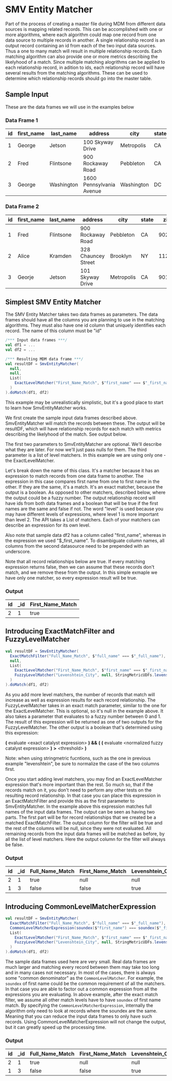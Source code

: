 # SMV  Entity Matcher

Part of the process of creating a master file during MDM from different data sources is mapping related records.  This can be accomplished with one or more algorithms, where each algorithm could map one record from one data source to multiple records in another.  A single relationship record is an output record containing an id from each of the two input data sources.  Thus a one to many match will result in multiple relationship records.  Each matching algorithm can also provide one or more metrics describing the likelyhood of a match.  Since multiple matching alogrithms can be applied to each relationship record, in adition to ids, each relationship record will have several results from the matching algorithms.  These can be used to determine which relationship records should go into the master table.

## Sample Input
These are the data frames we will use in the examples below

### Data Frame 1
id|first_name|last_name|address|city|state|zip|full_name
---|----------|---------|-------|----|-----|---|---------|
1|George|Jetson|100 Skyway Drive|Metropolis|CA|90210|George Jetson
2|Fred|Flintsone|900 Rockaway Road|Pebbleton|CA|90210|Fred Flintstone
3|George|Washington|1600 Pennsylvania Avenue|Washington|DC|20006|George Washington

### Data Frame 2
id|first_name|last_name|address|city|state|zip|full_name
---|----------|---------|-------|----|-----|---|---------
1|Fred|Flintsone|900 Rockaway Road|Pebbleton|CA|90210|Fred Flintstone
2|Alice|Kramden|328 Chauncey Street|Brooklyn|NY|11233|Alice Kramden
3|Georje|Jetson|101 Skyway Drive|Metropolis|CA|90120|Georje Jetson


## Simplest SMV  Entity Matcher

The SMV  Entity Matcher takes two data frames as parameters.  The data frames should have all the columns you are planning to use in the matching algorithms.  They must also have one id column that uniquely identifies each record.   The name of this column must be "id"

```scala
/*** Input data frames ***/
val df1 = ...
val df2 = ...

/*** Resulting MDM data frame ***/
val resultDF = SmvEntityMatcher(
  null,
  null,
  List(
    ExactLevelMatcher("First_Name_Match", $"first_name" === $"_first_name"),
  )
).doMatch(df1, df2)
```

This example may be unrealistically simplistic, but it's a good place to start to learn how SmvEntityMatcher works.  

We first create the sample input data frames described above.  SmvEntityMatcher will match the records between these.  The output will be resultDF, which will have relationship records for each match with metrics describing the likelyhood of the match.  See output below.

The first two parameters to SmvEntityMatcher are optional.  We'll describe what they are later.  For now we'll just pass nulls for them.  The third parameter is a list of level matchers.  In this example we are using only one - the ExactLevelMatcher.   

Let's break down the name of this class.  It's a matcher because it has an expression to match records from one data frame to another.  The expression in this case compares first name from one to first name in the other.  If they are the same, it's a match.  It's an exact matcher, because the output is a boolean.  As opposed to other matchers, described below, where the output could be a fuzzy number.  The output relationship record will have ids from both data frames and a boolean that will be true if the first names are the same and false if not.  The word "level" is used because you may have different levels of expressions, where level 1 is more important than level 2.  The API takes a List of matchers.  Each of your matchers can describe an expression for its own level.   

Also note that sample data df2 has a column called "first_name", whereas in the expression we used "$_first_name".  To disambiguate column names, all columns from the second datasource need to be prepended with an underscore.

Note that all record relationships below are true.  If every matching expression returns false, then we can assume that these records don't match, and we remove these from the output.  In this simple exmaple we have only one matcher, so every expression result will be true.

### Output
id|\_id|First_Name_Match
---|---|---
2|1|true


## Introducing ExactMatchFilter and FuzzyLevelMatcher
```scala
val resultDF = SmvEntityMatcher(
  ExactMatchFilter("Full_Name_Match", $"full_name" === $"_full_name"),
  null,
  List(
    ExactLevelMatcher("First_Name_Match", $"first_name" === $"_first_name"),
    FuzzyLevelMatcher("Levenshtein_City", null, StringMetricUDFs.levenshtein($"city",$"_city"), 0.9f)
  )
).doMatch(df1, df2)
```

As you add more level matchers, the number of records that match will increase as well as expression results for each record relationship.  The FuzzyLevelMatcher takes in an exact match parameter, similar to the one for the ExactLevelMatcher.  This is optional, so it's null in the example above.  It also takes a parameter that evaluates to a fuzzy number between 0 and 1.   The result of this expression will be returned as one of two outputs for the FuzzyLevelMatcher.  The other output is a boolean that's determined using this expression:

**(** evaluate \<exact catalyst expression\> **)** **&&** **(** **(** evaluate \<normalized fuzzy catalyst expression\> **)** **\>** \<threshold\> **)**

Note: when using stringmetric fucntions, such as the one in previous example "levenshtein", be sure to normalize the case of the two columns first.

Once you start adding level matchers, you may find an ExactLevelMatcher expression that's more important than the rest.  So much so, that if the records match on it, you don't need to perform any other tests on the resulting record relationship.  In that case you can place this expression in an ExactMatchFilter and provide this as the first parameter to SmvEntityMatcher.  In the example above this expression matches full names of the input data frames.   The output can be seen as having two parts.  The first part will be for record relationships that we created be a matched ExactMatchFilter.  The output column for the filter will be true and the rest of the columns will be null, since they were not evaluated.   All remaining records from the input data frames will be matched as before, by all the list of level matchers.   Here the output column for the filter will always be false.

### Output
id|\_id|Full_Name_Match|First_Name_Match|Levenshtein_City|Levenshtein_City_Value|
---|---|---|---|---|---
2|1|true|null|null|null
1|3|false|false|true|1.0

## Introducing CommonLevelMatcherExpression
```scala
val resultDF = SmvEntityMatcher(
  ExactMatchFilter("Full_Name_Match", $"full_name" === $"_full_name"),
  CommonLevelMatcherExpression(soundex($"first_name") === soundex($"_first_name"))),
  List(
    ExactLevelMatcher("First_Name_Match", $"first_name" === $"_first_name"),
    FuzzyLevelMatcher("Levenshtein_City", null, StringMetricUDFs.levenshtein($"city",$"_city"), 0.9f)
  )
).doMatch(df1, df2)
```

The sample data frames used here are very small.  Real data frames are much larger and matching every record between them may take too long and in many cases not necessary. In most of the cases, there is always some "common denominator" as the `CommonLevelMatcher`. For example, the `soundex` of first name could be the common requirement of all the matchers. In that case you are able to factor out a common expression from all the expressions you are evaluating. In above example, after the exact match filter, we assume all other match levels have to have `soundex` of first name match. By specifying the `CommonLevelMatcherExpression`, internally the algorithm only need to look at records where the soundex are the same.  Meaning that you can reduce the input data frames to only have such records.  Using CommonLevelMatcherExpression will not change the output, but it can greatly speed up the processing time.

### Output
id|\_id|Full_Name_Match|First_Name_Match|Levenshtein_City|Levenshtein_City_Value|
---|---|---|---|---|---
2|1|true|null|null|null
1|3|false|false|true|1.0
